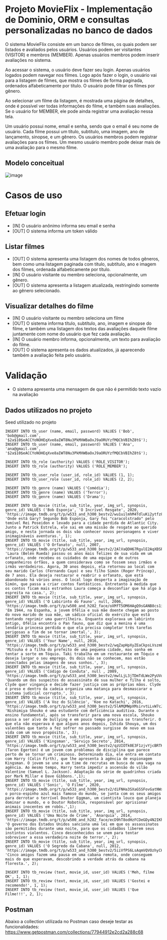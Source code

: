 # Projeto MovieFlix - Implementação de Dominio, ORM e consultas personalizadas no banco de dados

O sistema MovieFlix consiste em um banco de filmes, os quais podem ser listados e avaliados pelos usuários. Usuários podem ser visitantes (VISITOR) e membros (MEMBER). Apenas usuários membros podem inserir avaliações no sistema.

Ao acessar o sistema, o usuário deve fazer seu login. Apenas usuários logados podem navegar nos filmes. Logo após fazer o login, o usuário vai para a listagem de filmes, que mostra os filmes de forma paginada, ordenados alfabeticamente por título. O usuário pode filtrar os filmes por gênero.

Ao selecionar um filme da listagem, é mostrada uma página de detalhes, onde é possível ver todas informações do filme, e também suas avaliações. Se o usuário for MEMBER, ele pode ainda registrar uma avaliação nessa tela.

Um usuário possui nome, email e senha, sendo que o email é seu nome de usuário. Cada filme possui um título, subtítulo, uma imagem, ano de lançamento, sinopse, e um gênero. Os usuários membros podem registrar avaliações para os filmes. Um mesmo usuário membro pode deixar mais de uma avaliação para o mesmo filme.

## Modelo conceitual

![image](https://user-images.githubusercontent.com/100853329/178622738-80b68bb6-cf33-44db-8178-14513b89022b.png)

# Casos de uso
## Efetuar login
- [IN] O usuário anônimo informa seu email e senha
- [OUT] O sistema informa um token válido
## Listar filmes
- [OUT] O sistema apresenta uma listagem dos nomes de todos gêneros, bem como uma listagem paginada com título, subtítulo, ano e imagem dos filmes, ordenada alfabeticamente por título.
- [IN] O usuário visitante ou membro seleciona, opcionalmente, um gênero.
- [OUT] O sistema apresenta a listagem atualizada, restringindo somente ao gênero selecionado.
## Visualizar detalhes do filme
- [IN] O usuário visitante ou membro seleciona um filme
- [OUT] O sistema informa título, subtítulo, ano, imagem e sinopse do filme, e também uma listagem dos textos das avaliações daquele filme juntamente com nome do usuário que fez cada avaliação.
- [IN] O usuário membro informa, opcionalmente, um texto para avaliação do filme.
- [OUT] O sistema apresenta os dados atualizados, já aparecendo também a avaliação feita pelo usuário.

# Validação
- O sistema apresenta uma mensagem de que não é permitido texto vazio na avaliação 

## Dados utilizados no projeto
Seed utilizado no projeto

```
INSERT INTO tb_user (name, email, password) VALUES ('Bob', 'bob@gmail.com', '$2a$10$eACCYoNOHEqXve8aIWT8Nu3PkMXWBaOxJ9aORUYzfMQCbVBIhZ8tG');
INSERT INTO tb_user (name, email, password) VALUES ('Ana', 'ana@gmail.com', '$2a$10$eACCYoNOHEqXve8aIWT8Nu3PkMXWBaOxJ9aORUYzfMQCbVBIhZ8tG');

INSERT INTO tb_role (authority) VALUES ('ROLE_VISITOR');
INSERT INTO tb_role (authority) VALUES ('ROLE_MEMBER');

INSERT INTO tb_user_role (user_id, role_id) VALUES (1, 1);
INSERT INTO tb_user_role (user_id, role_id) VALUES (2, 2);

INSERT INTO tb_genre (name) VALUES ('Comédia');
INSERT INTO tb_genre (name) VALUES ('Terror');
INSERT INTO tb_genre (name) VALUES ('Drama');

INSERT INTO tb_movie (title, sub_title, year, img_url, synopsis, genre_id) VALUES ('Bob Esponja', 'O Incrível Resgate', 2020,  'https://image.tmdb.org/t/p/w533_and_h300_bestv2/wu1uilmhM4TdluKi2ytfz8gidHf.jpg', 'Onde está Gary? Segundo Bob Esponja, Gary foi "caracolstrado" pelo temível Rei Poseidon e levado para a cidade perdida de Atlantic City. Junto a Patrick Estrela, ele sai em uma missão de resgate ao querido amigo, e nesta jornada os dois vão conhecer novos personagens e viver inimagináveis aventuras.', 1);
INSERT INTO tb_movie (title, sub_title, year, img_url, synopsis, genre_id) VALUES ('O Orfanato', null, 2007, 'https://image.tmdb.org/t/p/w533_and_h300_bestv2/2AlVaQDH67RgulE2AqXBSPr2POF.jpg', 'Laura (Belén Rueda) passou os anos mais felizes de sua vida em um orfanato, onde recebeu os cuidados de uma equipe e de outros companheiros órfãos, a quem considerava como se fossem seus irmãos e irmãs verdadeiros. Agora, 30 anos depois, ela retornou ao local com seu marido Carlos (Fernando Cayo) e seu filho Simón (Roger Príncep), de 7 anos. Ela deseja restaurar e reabrir o orfanato, que está abandonado há vários anos. O local logo desperta a imaginação de Simón, que passa a criar contos fantásticos. Entretanto à medida que os contos ficam mais estranhos Laura começa a desconfiar que há algo à espreita na casa.', 2);
INSERT INTO tb_movie (title, sub_title, year, img_url, synopsis, genre_id) VALUES ('O Labirinto do Fauno', null, 2006, 'https://image.tmdb.org/t/p/w500_and_h282_face/oXMfT5OM6HAgQ9sGANB8cs1ifCG.jpg', 'Em 1944, na Espanha, a jovem Ofélia e sua mãe doente chegam ao posto do novo marido de sua mãe, um sádico oficial do exército que está tentando reprimir uma guerrilheira. Enquanto explorava um labirinto antigo, Ofélia encontra o Pan fauno, que diz que a menina é uma lendária princesa perdida e que ela precisa completar três tarefas perigosas a fim de se tornar imortal.', 3);
INSERT INTO tb_movie (title, sub_title, year, img_url, synopsis, genre_id) VALUES ('Your Name', null, 2016, 'https://image.tmdb.org/t/p/w533_and_h300_bestv2/wqZapHpXyZEaCkpsLVszmEQcDIy.jpg', 'Mitsuha é a filha do prefeito de uma pequena cidade, mas sonha em tentar a sorte em Tóquio. Taki trabalha em um restaurante em Tóquio e deseja largar o seu emprego. Os dois não se conhecem, mas estão conectados pelas imagens de seus sonhos.', 3);
INSERT INTO tb_movie (title, sub_title, year, img_url, synopsis, genre_id) VALUES ('Código de Conduta', null , 2009, 'https://image.tmdb.org/t/p/w533_and_h300_bestv2/mwlLjL3jTDmTdLWe2PyUVqYQTuK.jpg', 'Quando um dos suspeitos do assassinato de sua mulher e filha é solto, Clyde quer vingança e decide fazer justiça com as próprias mãos. Clyde é preso e dentro da cadeia organiza uma matança para desmascarar o sistema judicial corrupto.', 3);
INSERT INTO tb_movie (title, sub_title, year, img_url, synopsis, genre_id) VALUES ('A Voz do Silêncio', 'Koe no Katachi', 2016, 'https://image.tmdb.org/t/p/w533_and_h300_bestv2/5lAMQMWpXMsirvtLLvW7cJgEPkU.jpg', 'Nishimiya Shouko é uma estudante com deficiência auditiva. Durante o ensino fundamental, após se transferir para uma nova escola, Shouko passa a ser alvo de bullying e em pouco tempo precisa se transferir. O que ela não esperava é que alguns anos depois, Ishida Shouya, um dos valentões que tanto a fez sofrer no passado surgisse de novo em sua vida com um novo propósito.', 3);
INSERT INTO tb_movie (title, sub_title, year, img_url, synopsis, genre_id) VALUES ('Kingsman', 'Serviço Secreto', 2014, 'https://image.tmdb.org/t/p/w533_and_h300_bestv2/qzUIOTk0E3F1zjvYjcBRTKUTgf9.jpg','Eggsy (Taron Egerton) é um jovem com problemas de disciplina que parece perto de se tornar um criminoso. Determinado dia, ele entra em contato com Harry (Colin Firth), que lhe apresenta à agência de espionagem Kingsman. O jovem se une a um time de recrutas em busca de uma vaga na agência. Ao mesmo tempo, Harry tenta impedir a ascensão do vilão Valentine (Samuel L. Jackson). Adaptação da série de quadrinhos criada por Mark Millar e Dave Gibbons.',1);
INSERT INTO tb_movie (title, sub_title, year, img_url, synopsis, genre_id) VALUES ('Sonic', 'O Filme', 2020, 'https://image.tmdb.org/t/p/w533_and_h300_bestv2/diFNHa3SXaGSSFovGatNWxLz2tn.jpg','Sonic, o porco-espinho azul mais famoso do mundo, se junta com os seus amigos para derrotar o terrível Doutor Eggman, um cientista louco que planeja dominar o mundo, e o Doutor Robotnik, responsável por aprisionar animais inocentes em robôs.',1);
INSERT INTO tb_movie (title, sub_title, year, img_url, synopsis, genre_id) VALUES ('Uma Noite de Crime', 'Anarquia', 2014, 'https://image.tmdb.org/t/p/w500_and_h282_face/ecD9hT8odHzFCDeGDy4N2IKh0LN.jpg', 'O governo dos Estados Unidos sanciona uma lei em que os assassinatos são permitidos durante uma noite, para que os cidadãos liberem seus instintos violentos. Cinco desconhecidos se unem para tentar sobreviver a essa verdadeira noite de terror.', 2);
INSERT INTO tb_movie (title, sub_title, year, img_url, synopsis, genre_id) VALUES ('O Segredo da Cabana', null, 2012, 'https://image.tmdb.org/t/p/w533_and_h300_bestv2/5iiVfPS6LsAqmVQVOzhyCHhCFgU.jpg', 'Cinco amigos fazem uma pausa em uma cabana remota, onde conseguem mais do que esperavam, descobrindo a verdade atrás da cabana na floresta.', 2);

INSERT INTO tb_review (text, movie_id, user_id) VALUES ('Meh, filme OK', 1, 1);
INSERT INTO tb_review (text, movie_id, user_id) VALUES ('Gostei e recomendo!', 1, 1);
INSERT INTO tb_review (text, movie_id, user_id) VALUES ('Que Filme!!!', 2, 1);

```
## Postman
Abaixo a collection utilizada no Postman caso deseje testar as funcionalidades:
https://www.getpostman.com/collections/77944912e2cd2a288c68

